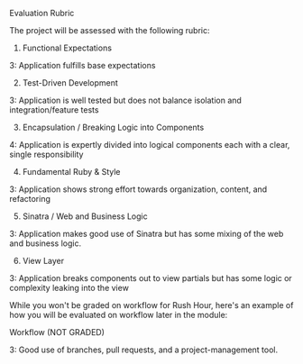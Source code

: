 Evaluation Rubric

The project will be assessed with the following rubric:

1. Functional Expectations

3: Application fulfills base expectations

2. Test-Driven Development

3: Application is well tested but does not balance isolation and integration/feature tests

3. Encapsulation / Breaking Logic into Components

4: Application is expertly divided into logical components each with a clear, single responsibility

4. Fundamental Ruby & Style

3: Application shows strong effort towards organization, content, and refactoring

5. Sinatra / Web and Business Logic

3: Application makes good use of Sinatra but has some mixing of the web and business logic.

6. View Layer

3: Application breaks components out to view partials but has some logic or complexity leaking into the view

While you won't be graded on workflow for Rush Hour, here's an example of how you will be evaluated on workflow later in the module:

Workflow (NOT GRADED)

  3: Good use of branches, pull requests, and a project-management tool.
